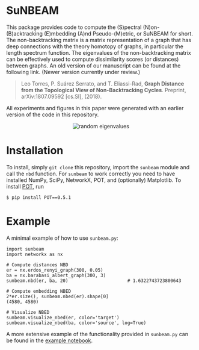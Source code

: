 
# SuNBEAM

This package provides code to compute the (S)pectral (N)on-(B)acktracking
(E)mbedding (A)nd Pseudo-(M)etric, or SuNBEAM for short.  The
non-backtracking matrix is a matrix representation of a graph that has deep
connections with the theory homotopy of graphs, in particular the length
spectrum function.  The eigenvalues of the non-backtracking matrix can be
effectively used to compute dissimilarity scores (or distances) between
graphs.  An old version of our manuscript can be found at the following
link.  (Newer version currently under review.)

> Leo Torres, P. Suárez Serrato, and T. Eliassi-Rad, **Graph Distance from
> the Topological View of Non-Backtracking Cycles**. Preprint,
> arXiv:1807.09592 [cs.SI], (2018).

All experiments and figures in this paper were generated with an earlier
version of the code in this repository.

<p align="center">
  <img src="https://github.com/leotrs/sunbeam/blob/master/random_eigenvalues.png?raw=true" alt="random eigenvalues"/>
</p>


# Installation

To install, simply `git clone` this repository, import the `sunbeam` module
and call the `nbd` function.  For `sunbeam` to work correctly you need to
have installed NumPy, SciPy, NetworkX, POT, and (optionally) Matplotlib.
To install [POT](https://pot.readthedocs.io/en/stable/), run
```
$ pip install POT==0.5.1
```

# Example

A minimal example of how to use `sunbeam.py`:

```
import sunbeam
import networkx as nx

# Compute distances NBD
er = nx.erdos_renyi_graph(300, 0.05)
ba = nx.barabasi_albert_graph(300, 3)
sunbeam.nbd(er, ba, 20)                      # 1.6322743723800643

# Compute embedding NBED
2*er.size(), sunbeam.nbed(er).shape[0]
(4580, 4580)

# Visualize NBED
sunbeam.visualize_nbed(er, color='target')
sunbeam.visualize_nbed(ba, color='source', log=True)
```

A more extensive example of the functionality provided in `sunbeam.py` can
be found in the [example notebook](https://github.com/leotrs/sunbeam/blob/master/example.ipynb).
